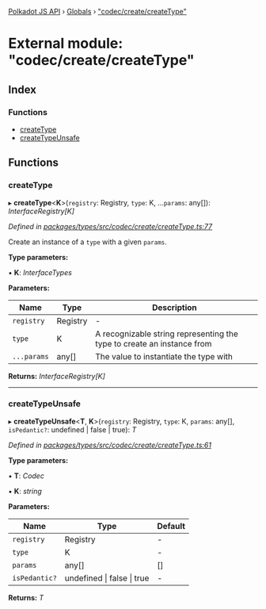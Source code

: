 [Polkadot JS API](../README.md) › [Globals](../globals.md) › ["codec/create/createType"](_codec_create_createtype_.md)

# External module: "codec/create/createType"

## Index

### Functions

* [createType](_codec_create_createtype_.md#createtype)
* [createTypeUnsafe](_codec_create_createtype_.md#createtypeunsafe)

## Functions

###  createType

▸ **createType**<**K**>(`registry`: Registry, `type`: K, ...`params`: any[]): *InterfaceRegistry[K]*

*Defined in [packages/types/src/codec/create/createType.ts:77](https://github.com/polkadot-js/api/blob/79ee2ede3d/packages/types/src/codec/create/createType.ts#L77)*

Create an instance of a `type` with a given `params`.

**Type parameters:**

▪ **K**: *InterfaceTypes*

**Parameters:**

Name | Type | Description |
------ | ------ | ------ |
`registry` | Registry | - |
`type` | K | A recognizable string representing the type to create an instance from |
`...params` | any[] | The value to instantiate the type with  |

**Returns:** *InterfaceRegistry[K]*

___

###  createTypeUnsafe

▸ **createTypeUnsafe**<**T**, **K**>(`registry`: Registry, `type`: K, `params`: any[], `isPedantic?`: undefined | false | true): *T*

*Defined in [packages/types/src/codec/create/createType.ts:61](https://github.com/polkadot-js/api/blob/79ee2ede3d/packages/types/src/codec/create/createType.ts#L61)*

**Type parameters:**

▪ **T**: *Codec*

▪ **K**: *string*

**Parameters:**

Name | Type | Default |
------ | ------ | ------ |
`registry` | Registry | - |
`type` | K | - |
`params` | any[] | [] |
`isPedantic?` | undefined &#124; false &#124; true | - |

**Returns:** *T*
